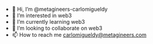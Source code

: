 - 👋 Hi, I’m @metagineers-carlomigueldy
- 👀 I’m interested in web3
- 🌱 I’m currently learning web3
- 💞️ I’m looking to collaborate on web3
- 📫 How to reach me carlomigueldy@metagineers.com

<!---
metagineers-carlomigueldy/metagineers-carlomigueldy is a ✨ special ✨ repository because its `README.md` (this file) appears on your GitHub profile.
You can click the Preview link to take a look at your changes.
--->
